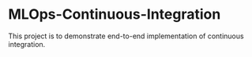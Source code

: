 # MLOps-Continuous-Integration
This project is to demonstrate end-to-end implementation of continuous integration.
